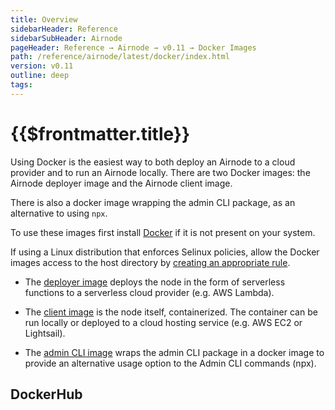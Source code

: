 ```yaml
---
title: Overview
sidebarHeader: Reference
sidebarSubHeader: Airnode
pageHeader: Reference → Airnode → v0.11 → Docker Images
path: /reference/airnode/latest/docker/index.html
version: v0.11
outline: deep
tags:
---
```


<VersionWarning/>

<PageHeader/>

<SearchHighlight/>

# {{$frontmatter.title}}

Using Docker is the easiest way to both deploy an Airnode to a cloud provider
and to run an Airnode locally. There are two Docker images: the Airnode deployer
image and the Airnode client image.

There is also a docker image wrapping the admin CLI package, as an alternative
to using `npx`.

To use these images first install [Docker](https://docs.docker.com/get-docker/)
if it is not present on your system.

If using a Linux distribution that enforces Selinux policies, allow the Docker
images access to the host directory by
[creating an appropriate rule](https://stackoverflow.com/questions/24288616/permission-denied-on-accessing-host-directory-in-docker).

- The [deployer image](./deployer-image.md) deploys the node in the form of
  serverless functions to a serverless cloud provider (e.g. AWS Lambda).

- The [client image](client-image.md) is the node itself, containerized. The
  container can be run locally or deployed to a cloud hosting service (e.g. AWS
  EC2 or Lightsail).

- The [admin CLI image](admin-cli-image.md) wraps the admin CLI package in a
  docker image to provide an alternative usage option to the Admin CLI commands
  (npx).

## DockerHub

<DockerHubImages/>
